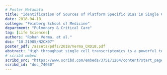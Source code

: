 ```yaml
---
# Poster Metadata
title: "Identification of Sources of Platform Specific Bias in Single Cell RNA Sequencing"
date: 2018-04-10
college: "Feinberg School of Medicine"
department: "Pulmonary & Critical Care"
tag: [Life Sciences]
authors: "Rohan Verma, et al."
doi: "10.21985/N2CX07"
poster_pdf: /assets/pdfs/2018/Verma_CRD18.pdf
abstract: "High throughput single cell transcriptomics is a powerful tool for unbiased marker-free discovery of the new cell types and activation states. This process involves reverse transcribing RNA using beads containing oligonucleotide bar codes to perform whole genome amplification such that a barcoded cDNA library is produced. This library can then sequenced and aligned to a reference genome to form create a gene expression table. Commercial packages like Seurat can read in such data and convert them into sparse matrices to identify variable genes across cells for subsequent analysis. These packages allow users to perform clustering and dimensionality reduction before finding markers specific to groups of cells, visualizing data, and identifying cell specific responses to varying conditions. However, the final stage of this process has proven difficult as differing sequencing platforms have often been used to sequence different libraries before comparison of gene expression data. In fact, preliminary studies have shown that, when trying to visualize cell specific responses to treatments via dimensional reduction, sub populations of cells appear to cluster based largely on ribosomal genes, whose detection has been shown to vary between platforms. Thus, in order to confirm the validity of studies using both sequencing platforms, it is important examine why this pattern persists and determine sources of bias arising from each platform. To this end, we have compared sequencing results from five genomic libraries sequenced on both Nextseq and Hiseq instruments. Here we report identification of the systematic bias in detection of specific genes and, using computational and statistical approaches, demonstrate how this bias originates during the data acquisition, propagates through bioinformatics pipelines and affects estimation of the differentially expressed genes. Our findings are of high importance for the large scale integrative studies, such as Human Cell Atlas project. We also propose computational approaches for mitigating this bias."
# scribd embed
scribd_src: "https://www.scribd.com/embeds/375171264/content?start_page=1&view_mode=scroll&access_key=key-xoItzCSGNKwqGKC3A2S3&show_recommendations=true"
scribd_id: "doc_74030"
---
```

